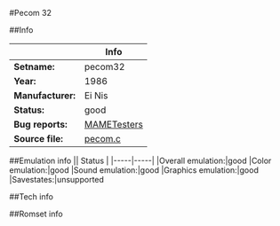 #Pecom 32

##Info

||Info|
|-----|-----|
|**Setname:**|pecom32
|**Year:**|1986
|**Manufacturer:**|Ei Nis
|**Status:**|good
|**Bug reports:**|[MAMETesters](http://mametesters.org/view_all_set.php?type=1&temporary=y&search=pecom.c)
|**Source file:**|[pecom.c](https://github.com/mamedev/mame/blob/master/src/mess/drivers/pecom.c)

##Emulation info
|| Status |
|-----|-----|
|Overall emulation:|good
|Color emulation:|good
|Sound emulation:|good
|Graphics emulation:|good
|Savestates:|unsupported

##Tech info

##Romset info

<!--- START OF EDITED COMMENT DO NOT TOUCH TEXT ABOVE-->
